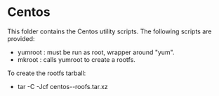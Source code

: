 # Centos

This folder contains the Centos utility scripts.  The following
scripts are provided:

- yumroot : must be run as root, wrapper around "yum".
- mkroot : calls yumroot to create a rootfs.

To create the rootfs tarball:

- tar -C <rootdir> -Jcf centos-<release>-roofs.tar.xz
